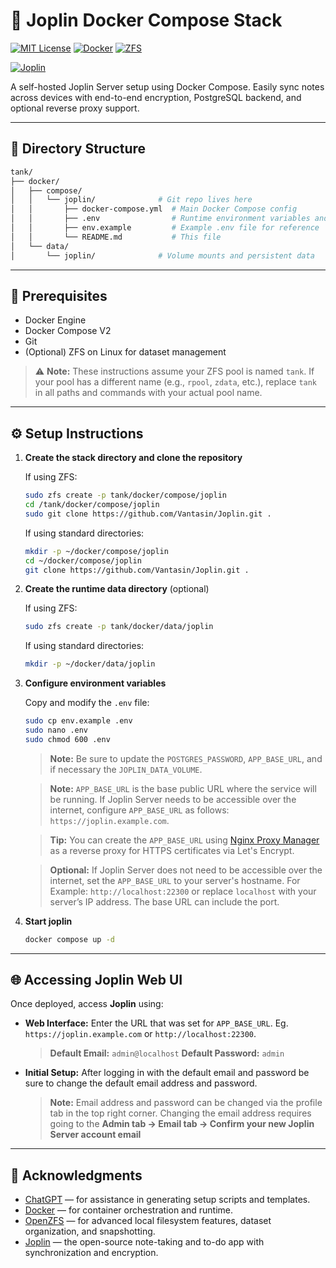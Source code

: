 # 📘 Joplin Docker Compose Stack

[![MIT License](https://img.shields.io/github/license/Vantasin/Joplin?style=flat-square)](LICENSE)
[![Docker](https://img.shields.io/badge/Docker-Compose-blue?logo=docker)](https://www.docker.com/)
[![ZFS](https://img.shields.io/badge/ZFS-OpenZFS-blue?style=flat-square)](https://openzfs.org/)

[![Joplin](https://img.shields.io/badge/Joplin-Note%20Server-blue?logo=joplin&logoColor=white)](https://joplinapp.org/)

A self-hosted Joplin Server setup using Docker Compose. Easily sync notes across devices with end-to-end encryption, PostgreSQL backend, and optional reverse proxy support.

---

## 📁 Directory Structure

```bash
tank/
├── docker/
│   ├── compose/
│   │   └── joplin/              # Git repo lives here
│   │       ├── docker-compose.yml  # Main Docker Compose config
│   │       ├── .env                # Runtime environment variables and secrets (gitignored!)
│   │       ├── env.example         # Example .env file for reference
│   │       └── README.md           # This file
│   └── data/
│       └── joplin/              # Volume mounts and persistent data
```

---

## 🧰 Prerequisites

* Docker Engine
* Docker Compose V2
* Git
* (Optional) ZFS on Linux for dataset management

> ⚠️ **Note:** These instructions assume your ZFS pool is named `tank`. If your pool has a different name (e.g., `rpool`, `zdata`, etc.), replace `tank` in all paths and commands with your actual pool name.

---

## ⚙️ Setup Instructions

1. **Create the stack directory and clone the repository**

   If using ZFS:
   ```bash
   sudo zfs create -p tank/docker/compose/joplin
   cd /tank/docker/compose/joplin
   sudo git clone https://github.com/Vantasin/Joplin.git .
   ```

   If using standard directories:
   ```bash
   mkdir -p ~/docker/compose/joplin
   cd ~/docker/compose/joplin
   git clone https://github.com/Vantasin/Joplin.git .
   ```

2. **Create the runtime data directory** (optional)

   If using ZFS:
   ```bash
   sudo zfs create -p tank/docker/data/joplin
   ```

   If using standard directories:
   ```bash
   mkdir -p ~/docker/data/joplin
   ```

3. **Configure environment variables**

   Copy and modify the `.env` file:

   ```bash
   sudo cp env.example .env
   sudo nano .env
   sudo chmod 600 .env
   ```

   > **Note:** Be sure to update the `POSTGRES_PASSWORD`, `APP_BASE_URL`, and if necessary the `JOPLIN_DATA_VOLUME`.

   > **Note:** `APP_BASE_URL` is the base public URL where the service will be running.
   > If Joplin Server needs to be accessible over the internet, configure `APP_BASE_URL` as follows: `https://joplin.example.com`.
   
   > **Tip:** You can create the `APP_BASE_URL` using [Nginx Proxy Manager](https://github.com/Vantasin/Nginx-Proxy-Manager.git) as a reverse proxy for HTTPS certificates via Let's Encrypt.
   
   > **Optional:**  If Joplin Server does not need to be accessible over the internet, set the `APP_BASE_URL` to your server's hostname. 
   > For Example: `http://localhost:22300` or replace `localhost` with your server’s IP address. The base URL can include the port.
   
4. **Start joplin**

   ```bash
   docker compose up -d
   ```

---

## 🌐 Accessing Joplin Web UI

Once deployed, access **Joplin** using:

- **Web Interface:** Enter the URL that was set for `APP_BASE_URL`. Eg. `https://joplin.example.com` or `http://localhost:22300`.
  > **Default Email:** `admin@localhost`
  > **Default Password:** `admin`
- **Initial Setup:** After logging in with the default email and password be sure to change the default email address and password.
  > **Note:**
  > Email address and password can be changed via the profile tab in the top right corner.
  > Changing the email address requires going to the **Admin tab -> Email tab -> Confirm your new Joplin Server account email**

---

## 🙏 Acknowledgments

- [ChatGPT](https://openai.com/chatgpt) — for assistance in generating setup scripts and templates.
- [Docker](https://www.docker.com/) — for container orchestration and runtime.
- [OpenZFS](https://openzfs.org/) — for advanced local filesystem features, dataset organization, and snapshotting.
- [Joplin](https://joplinapp.org/) — the open-source note-taking and to-do app with synchronization and encryption.